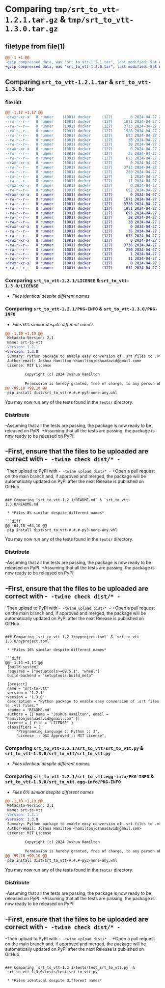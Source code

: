 # Comparing `tmp/srt_to_vtt-1.2.1.tar.gz` & `tmp/srt_to_vtt-1.3.0.tar.gz`

## filetype from file(1)

```diff
@@ -1 +1 @@
-gzip compressed data, was "srt_to_vtt-1.2.1.tar", last modified: Sat Apr 27 22:24:41 2024, max compression
+gzip compressed data, was "srt_to_vtt-1.3.0.tar", last modified: Sat Apr 27 22:48:19 2024, max compression
```

## Comparing `srt_to_vtt-1.2.1.tar` & `srt_to_vtt-1.3.0.tar`

### file list

```diff
@@ -1,17 +1,17 @@
-drwxr-xr-x   0 runner    (1001) docker     (127)        0 2024-04-27 22:24:41.122329 srt_to_vtt-1.2.1/
--rw-r--r--   0 runner    (1001) docker     (127)     1071 2024-04-27 22:24:36.000000 srt_to_vtt-1.2.1/LICENSE
--rw-r--r--   0 runner    (1001) docker     (127)     3713 2024-04-27 22:24:41.122329 srt_to_vtt-1.2.1/PKG-INFO
--rw-r--r--   0 runner    (1001) docker     (127)     1928 2024-04-27 22:24:36.000000 srt_to_vtt-1.2.1/README.md
--rw-r--r--   0 runner    (1001) docker     (127)      693 2024-04-27 22:24:36.000000 srt_to_vtt-1.2.1/pyproject.toml
--rw-r--r--   0 runner    (1001) docker     (127)       38 2024-04-27 22:24:41.122329 srt_to_vtt-1.2.1/setup.cfg
--rw-r--r--   0 runner    (1001) docker     (127)       38 2024-04-27 22:24:36.000000 srt_to_vtt-1.2.1/setup.py
-drwxr-xr-x   0 runner    (1001) docker     (127)        0 2024-04-27 22:24:41.122329 srt_to_vtt-1.2.1/srt_to_vtt/
--rw-r--r--   0 runner    (1001) docker     (127)       35 2024-04-27 22:24:36.000000 srt_to_vtt-1.2.1/srt_to_vtt/__init__.py
--rw-r--r--   0 runner    (1001) docker     (127)      673 2024-04-27 22:24:36.000000 srt_to_vtt-1.2.1/srt_to_vtt/srt_to_vtt.py
-drwxr-xr-x   0 runner    (1001) docker     (127)        0 2024-04-27 22:24:41.122329 srt_to_vtt-1.2.1/srt_to_vtt.egg-info/
--rw-r--r--   0 runner    (1001) docker     (127)     3713 2024-04-27 22:24:41.000000 srt_to_vtt-1.2.1/srt_to_vtt.egg-info/PKG-INFO
--rw-r--r--   0 runner    (1001) docker     (127)      250 2024-04-27 22:24:41.000000 srt_to_vtt-1.2.1/srt_to_vtt.egg-info/SOURCES.txt
--rw-r--r--   0 runner    (1001) docker     (127)        1 2024-04-27 22:24:41.000000 srt_to_vtt-1.2.1/srt_to_vtt.egg-info/dependency_links.txt
--rw-r--r--   0 runner    (1001) docker     (127)       11 2024-04-27 22:24:41.000000 srt_to_vtt-1.2.1/srt_to_vtt.egg-info/top_level.txt
-drwxr-xr-x   0 runner    (1001) docker     (127)        0 2024-04-27 22:24:41.122329 srt_to_vtt-1.2.1/tests/
--rw-r--r--   0 runner    (1001) docker     (127)      652 2024-04-27 22:24:36.000000 srt_to_vtt-1.2.1/tests/test_srt_to_vtt.py
+drwxr-xr-x   0 runner    (1001) docker     (127)        0 2024-04-27 22:48:19.687609 srt_to_vtt-1.3.0/
+-rw-r--r--   0 runner    (1001) docker     (127)     1071 2024-04-27 22:48:15.000000 srt_to_vtt-1.3.0/LICENSE
+-rw-r--r--   0 runner    (1001) docker     (127)     3736 2024-04-27 22:48:19.687609 srt_to_vtt-1.3.0/PKG-INFO
+-rw-r--r--   0 runner    (1001) docker     (127)     1951 2024-04-27 22:48:15.000000 srt_to_vtt-1.3.0/README.md
+-rw-r--r--   0 runner    (1001) docker     (127)      693 2024-04-27 22:48:15.000000 srt_to_vtt-1.3.0/pyproject.toml
+-rw-r--r--   0 runner    (1001) docker     (127)       38 2024-04-27 22:48:19.687609 srt_to_vtt-1.3.0/setup.cfg
+-rw-r--r--   0 runner    (1001) docker     (127)       38 2024-04-27 22:48:15.000000 srt_to_vtt-1.3.0/setup.py
+drwxr-xr-x   0 runner    (1001) docker     (127)        0 2024-04-27 22:48:19.687609 srt_to_vtt-1.3.0/srt_to_vtt/
+-rw-r--r--   0 runner    (1001) docker     (127)       35 2024-04-27 22:48:15.000000 srt_to_vtt-1.3.0/srt_to_vtt/__init__.py
+-rw-r--r--   0 runner    (1001) docker     (127)      673 2024-04-27 22:48:15.000000 srt_to_vtt-1.3.0/srt_to_vtt/srt_to_vtt.py
+drwxr-xr-x   0 runner    (1001) docker     (127)        0 2024-04-27 22:48:19.687609 srt_to_vtt-1.3.0/srt_to_vtt.egg-info/
+-rw-r--r--   0 runner    (1001) docker     (127)     3736 2024-04-27 22:48:19.000000 srt_to_vtt-1.3.0/srt_to_vtt.egg-info/PKG-INFO
+-rw-r--r--   0 runner    (1001) docker     (127)      250 2024-04-27 22:48:19.000000 srt_to_vtt-1.3.0/srt_to_vtt.egg-info/SOURCES.txt
+-rw-r--r--   0 runner    (1001) docker     (127)        1 2024-04-27 22:48:19.000000 srt_to_vtt-1.3.0/srt_to_vtt.egg-info/dependency_links.txt
+-rw-r--r--   0 runner    (1001) docker     (127)       11 2024-04-27 22:48:19.000000 srt_to_vtt-1.3.0/srt_to_vtt.egg-info/top_level.txt
+drwxr-xr-x   0 runner    (1001) docker     (127)        0 2024-04-27 22:48:19.687609 srt_to_vtt-1.3.0/tests/
+-rw-r--r--   0 runner    (1001) docker     (127)      652 2024-04-27 22:48:15.000000 srt_to_vtt-1.3.0/tests/test_srt_to_vtt.py
```

### Comparing `srt_to_vtt-1.2.1/LICENSE` & `srt_to_vtt-1.3.0/LICENSE`

 * *Files identical despite different names*

### Comparing `srt_to_vtt-1.2.1/PKG-INFO` & `srt_to_vtt-1.3.0/PKG-INFO`

 * *Files 6% similar despite different names*

```diff
@@ -1,10 +1,10 @@
 Metadata-Version: 2.1
 Name: srt-to-vtt
-Version: 1.2.1
+Version: 1.3.0
 Summary: Python package to enable easy conversion of .srt files to .vtt files.
 Author-email: Joshua Hamilton <hamiltonjoshuadavid@gmail.com>
 License: MIT License
         
         Copyright (c) 2024 Joshua Hamilton
         
         Permission is hereby granted, free of charge, to any person obtaining a copy
@@ -99,18 +99,10 @@
 pip install dist/srt_to_vtt-#.#.#-py3-none-any.whl
 ```
 
 You may now run any of the tests found in the `tests/` directory.
 
 ### Distribute
 
-Assuming that all the tests are passing, the package is now ready to be released on PyPI.
+Assuming that all the tests are passing, the package is now ready to be released on PyPI!
 
-First, ensure that the files to be uploaded are correct with
-```
-twine check dist/*
-```
-
-Then upload to PyPI with
-```
-twine upload dist/*
-```
+Open a pull request on the main branch and, if approved and merged, the package will be automatically updated on PyPI after the next Release is published on GitHub.
```

### Comparing `srt_to_vtt-1.2.1/README.md` & `srt_to_vtt-1.3.0/README.md`

 * *Files 8% similar despite different names*

```diff
@@ -64,18 +64,10 @@
 pip install dist/srt_to_vtt-#.#.#-py3-none-any.whl
 ```
 
 You may now run any of the tests found in the `tests/` directory.
 
 ### Distribute
 
-Assuming that all the tests are passing, the package is now ready to be released on PyPI.
+Assuming that all the tests are passing, the package is now ready to be released on PyPI!
 
-First, ensure that the files to be uploaded are correct with
-```
-twine check dist/*
-```
-
-Then upload to PyPI with
-```
-twine upload dist/*
-```
+Open a pull request on the main branch and, if approved and merged, the package will be automatically updated on PyPI after the next Release is published on GitHub.
```

### Comparing `srt_to_vtt-1.2.1/pyproject.toml` & `srt_to_vtt-1.3.0/pyproject.toml`

 * *Files 16% similar despite different names*

```diff
@@ -1,14 +1,14 @@
 [build-system]
 requires = ["setuptools>=69.5.1", "wheel"]
 build-backend = "setuptools.build_meta"
 
 [project]
 name = "srt-to-vtt"
-version = "1.2.1"
+version = "1.3.0"
 description = "Python package to enable easy conversion of .srt files to .vtt files."
 readme = "README.md"
 authors = [{ name = "Joshua Hamilton", email = "hamiltonjoshuadavid@gmail.com" }]
 license = { file = "LICENSE" }
 classifiers = [
     "Programming Language :: Python :: 3",
     "License :: OSI Approved :: MIT License",
```

### Comparing `srt_to_vtt-1.2.1/srt_to_vtt/srt_to_vtt.py` & `srt_to_vtt-1.3.0/srt_to_vtt/srt_to_vtt.py`

 * *Files identical despite different names*

### Comparing `srt_to_vtt-1.2.1/srt_to_vtt.egg-info/PKG-INFO` & `srt_to_vtt-1.3.0/srt_to_vtt.egg-info/PKG-INFO`

 * *Files 6% similar despite different names*

```diff
@@ -1,10 +1,10 @@
 Metadata-Version: 2.1
 Name: srt-to-vtt
-Version: 1.2.1
+Version: 1.3.0
 Summary: Python package to enable easy conversion of .srt files to .vtt files.
 Author-email: Joshua Hamilton <hamiltonjoshuadavid@gmail.com>
 License: MIT License
         
         Copyright (c) 2024 Joshua Hamilton
         
         Permission is hereby granted, free of charge, to any person obtaining a copy
@@ -99,18 +99,10 @@
 pip install dist/srt_to_vtt-#.#.#-py3-none-any.whl
 ```
 
 You may now run any of the tests found in the `tests/` directory.
 
 ### Distribute
 
-Assuming that all the tests are passing, the package is now ready to be released on PyPI.
+Assuming that all the tests are passing, the package is now ready to be released on PyPI!
 
-First, ensure that the files to be uploaded are correct with
-```
-twine check dist/*
-```
-
-Then upload to PyPI with
-```
-twine upload dist/*
-```
+Open a pull request on the main branch and, if approved and merged, the package will be automatically updated on PyPI after the next Release is published on GitHub.
```

### Comparing `srt_to_vtt-1.2.1/tests/test_srt_to_vtt.py` & `srt_to_vtt-1.3.0/tests/test_srt_to_vtt.py`

 * *Files identical despite different names*

